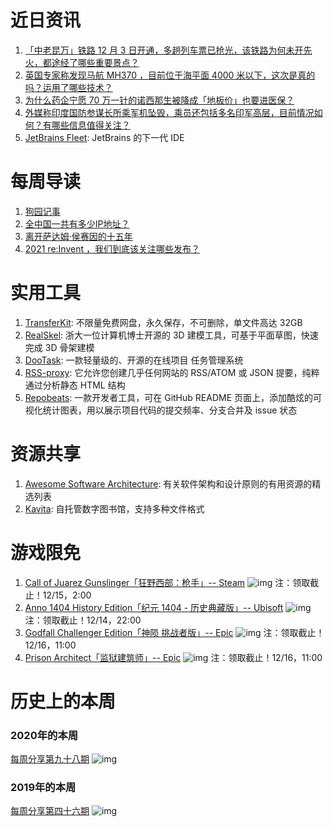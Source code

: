 # 近日资讯

1. [「中老昆万」铁路 12 月 3 日开通，多趟列车票已抢光，该铁路为何未开先火，都途经了哪些重要景点？](https://www.zhihu.com/question/503155005)
2. [英国专家称发现马航 MH370 ，目前位于海平面 4000 米以下，这次是真的吗？运用了哪些技术？](https://www.zhihu.com/question/503145250)
3. [为什么药企宁愿 70 万一针的诺西那生被降成「地板价」也要进医保？](https://www.zhihu.com/question/503550137)
4. [外媒称印度国防参谋长所乘军机坠毁，乘员还包括多名印军高层，目前情况如何？有哪些信息值得关注？](https://www.zhihu.com/question/504589921)
5. [JetBrains Fleet](https://www.jetbrains.com/fleet/): JetBrains 的下一代 IDE

# 每周导读

1. [狗园记事](https://mp.weixin.qq.com/s/_KzzIdG4bTRxbWXmZKCsFw)
2. [全中国一共有多少IP地址？](https://mp.weixin.qq.com/s/xNtYOauQ1_At2tbatQTwog)
3. [离开萨达姆·侯赛因的十五年](https://mp.weixin.qq.com/s/q984jB1Q5KTZvT-NlG3mmg)
4. [2021 re:Invent ，我们到底该关注哪些发布？](https://mp.weixin.qq.com/s/HGx2TtVjtQ5w1Oq4BrABlQ)

# 实用工具

1. [TransferKit](https://transferkit.io/): 不限量免费网盘，永久保存，不可删除，单文件高达 32GB
2. [RealSkel](https://github.com/jingma-git/RealSkel): 浙大一位计算机博士开源的 3D 建模工具，可基于平面草图，快速完成 3D 骨架建模
3. [DooTask](https://github.com/kuaifan/dootask): 一款轻量级的、开源的在线项目 任务管理系统
4. [RSS-proxy](https://github.com/damoeb/rss-proxy): 它允许您创建几乎任何网站的 RSS/ATOM 或 JSON 提要，纯粹通过分析静态 HTML 结构
5. [Repobeats](https://repobeats.axiom.co/): 一款开发者工具，可在 GitHub README 页面上，添加酷炫的可视化统计图表，用以展示项目代码的提交频率、分支合并及 issue 状态

# 资源共享

1. [Awesome Software Architecture](https://github.com/mehdihadeli/awesome-software-architecture): 有关软件架构和设计原则的有用资源的精选列表
2. [Kavita](https://www.kavitareader.com/): 自托管数字图书馆，支持多种文件格式

# 游戏限免

1. [Call of Juarez Gunslinger「狂野西部：枪手」-- Steam](https://store.steampowered.com/app/204450/Call_of_Juarez_Gunslinger/)
![img](http://mmbiz.qpic.cn/sz_mmbiz_png/pDARXZuibAKQIg6iaIBvdNueRg7G5ib4WZ5j88YWiaGxtjmhePE6cc7fibyOxyPxoT3MHPzOtzicdYeiaE2q6PicOKiayJQ/0?wx_fmt=png)
注：领取截止！12/15，2:00
2. [Anno 1404 History Edition「纪元 1404 - 历史典藏版」-- Ubisoft](https://register.ubisoft.com/anno-1404)
![img](http://mmbiz.qpic.cn/sz_mmbiz_png/pDARXZuibAKQIg6iaIBvdNueRg7G5ib4WZ516ib3bfKljYBwcGkZXkDObK1M1k5H7hrOh47KDI7p4AxFRlibEaiatC5g/0?wx_fmt=png)
注：领取截止！12/14，22:00
3. [Godfall Challenger Edition「神陨 挑战者版」-- Epic](https://www.epicgames.com/store/en-US/p/godfall--challenger-edition)
![img](http://mmbiz.qpic.cn/sz_mmbiz_png/pDARXZuibAKQIg6iaIBvdNueRg7G5ib4WZ578eg0QibKjwcRtgSxcXBp62bmpib7kdVZj37U9VQiaibdFtRqCb2U6V7Uw/0?wx_fmt=png)
注：领取截止！12/16，11:00
4. [Prison Architect「监狱建筑师」-- Epic](https://www.epicgames.com/store/en-US/p/prison-architect)
![img](http://mmbiz.qpic.cn/sz_mmbiz_png/pDARXZuibAKQIg6iaIBvdNueRg7G5ib4WZ587XpricTJxZGd2ftVa0ZgS00RiaSb0ic9iakEVCFoPpxNZeCyscTNOaaHA/0?wx_fmt=png)
注：领取截止！12/16，11:00

# 历史上的本周

### 2020年的本周

[每周分享第九十八期](https://mp.weixin.qq.com/s/0gDo9P8DLZRbOikEatqgMA)
![img](https://mmbiz.qpic.cn/sz_mmbiz_jpg/pDARXZuibAKQvSdABq3lVVXvPfQpHOY1kRHAMRClMyiaORLkrGI4cJZhRsoL1mTd7gY0R08EtKC01EKtkWvaKYgw/640?wx_fmt=jpeg&tp=webp&wxfrom=5&wx_lazy=1&wx_co=1)

### 2019年的本周

[每周分享第四十六期](https://mp.weixin.qq.com/s?__biz=MzI3MDA2MDA3NQ==&mid=2657570607&idx=1&sn=3b78f5cbb1d1b246df043ed867f750ec&scene=21#wechat_redirect)
![img](https://mmbiz.qpic.cn/sz_mmbiz_png/pDARXZuibAKSiaOLzVibJqo98pwkttE7vSPwDCaNlW1NSic1OljJ8jro7hYDg6aMMRSwQrTxn3ogE6Zib1Aa0fSzaDQ/640?wx_fmt=png&tp=webp&wxfrom=5&wx_lazy=1&wx_co=1)
